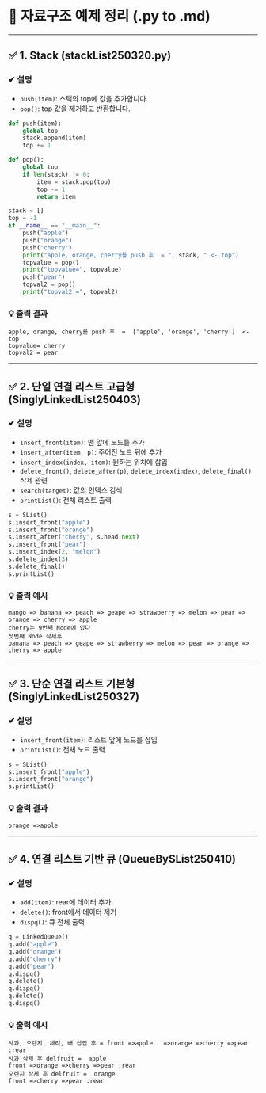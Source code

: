 # 📘 자료구조 예제 정리 (.py to .md)


---

## ✅ 1. Stack (stackList250320.py)

### ✔ 설명
- `push(item)`: 스택의 top에 값을 추가합니다.
- `pop()`: top 값을 제거하고 반환합니다.

```python
def push(item):
    global top
    stack.append(item)
    top += 1

def pop():
    global top
    if len(stack) != 0:
        item = stack.pop(top)
        top -= 1
        return item

stack = []
top = -1
if __name__ == "__main__":
    push("apple")
    push("orange")
    push("cherry")
    print("apple, orange, cherry를 push 후  = ", stack, " <- top")
    topvalue = pop()
    print("topvalue=", topvalue)
    push("pear")
    topval2 = pop()
    print("topval2 =", topval2)
```

### 💡 출력 결과
```
apple, orange, cherry를 push 후  =  ['apple', 'orange', 'cherry']  <- top
topvalue= cherry
topval2 = pear
```

---

## ✅ 2. 단일 연결 리스트 고급형 (SinglyLinkedList250403)

### ✔ 설명
- `insert_front(item)`: 맨 앞에 노드를 추가
- `insert_after(item, p)`: 주어진 노드 뒤에 추가
- `insert_index(index, item)`: 원하는 위치에 삽입
- `delete_front()`, `delete_after(p)`, `delete_index(index)`, `delete_final()` 삭제 관련
- `search(target)`: 값의 인덱스 검색
- `printList()`: 전체 리스트 출력

```python
s = SList()
s.insert_front("apple")
s.insert_front("orange")
s.insert_after("cherry", s.head.next)
s.insert_front("pear")
s.insert_index(2, "melon")
s.delete_index(3)
s.delete_final()
s.printList()
```

### 💡 출력 예시
```
mango => banana => peach => geape => strawberry => melon => pear => orange => cherry => apple
cherry는 9번째 Node에 있다
첫번째 Node 삭제후
banana => peach => geape => strawberry => melon => pear => orange => cherry => apple
```

---

## ✅ 3. 단순 연결 리스트 기본형 (SinglyLinkedList250327)

### ✔ 설명
- `insert_front(item)`: 리스트 앞에 노드를 삽입
- `printList()`: 전체 노드 출력

```python
s = SList()
s.insert_front("apple")
s.insert_front("orange")
s.printList()
```

### 💡 출력 결과
```
orange =>apple
```

---

## ✅ 4. 연결 리스트 기반 큐 (QueueBySList250410)

### ✔ 설명
- `add(item)`: rear에 데이터 추가
- `delete()`: front에서 데이터 제거
- `dispq()`: 큐 전체 출력

```python
q = LinkedQueue()
q.add("apple")
q.add("orange")
q.add("cherry")
q.add("pear")
q.dispq()
q.delete()
q.dispq()
q.delete()
q.dispq()
```

### 💡 출력 예시
```
사과, 오렌지, 체리, 배 삽입 후 = front =>apple   =>orange =>cherry =>pear :rear
사과 삭제 후 delfruit =  apple
front =>orange =>cherry =>pear :rear
오렌지 삭제 후 delfruit =  orange
front =>cherry =>pear :rear
```

